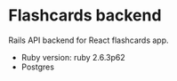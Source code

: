 # Flashcards backend
Rails API backend for React flashcards app.

* Ruby version: ruby 2.6.3p62
* Postgres
